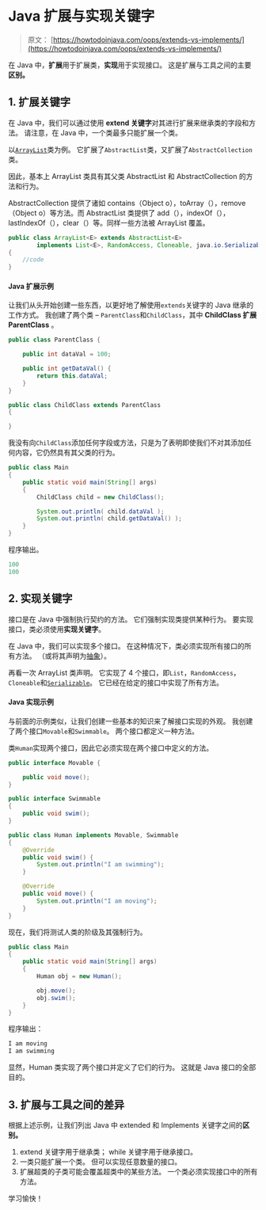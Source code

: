 # Java 扩展与实现关键字

> 原文： [https://howtodoinjava.com/oops/extends-vs-implements/](https://howtodoinjava.com/oops/extends-vs-implements/)

在 Java 中，**扩展**用于扩展类，**实现**用于实现接口。 这是扩展与工具之间的主要**区别。**

## 1\. 扩展关键字

在 Java 中，我们可以通过使用 **extend 关键字**对其进行扩展来继承类的字段和方法。 请注意，在 Java 中，一个类最多只能扩展一个类。

以[`ArrayList`](https://howtodoinjava.com/java-arraylist/)类为例。 它扩展了`AbstractList`类，又扩展了`AbstractCollection`类。

因此，基本上 ArrayList 类具有其父类 AbstractList 和 AbstractCollection 的方法和行为。

AbstractCollection 提供了诸如 contains（Object o），toArray（），remove（Object o）等方法。而 AbstractList 类提供了 add（），indexOf（），lastIndexOf（），clear（）等。同样一些方法被 ArrayList 覆盖。

```java
public class ArrayList<E> extends AbstractList<E>
        implements List<E>, RandomAccess, Cloneable, java.io.Serializable
{
	//code
}

```

#### Java 扩展示例

让我们从头开始创建一些东西，以更好地了解使用`extends`关键字的 Java 继承的工作方式。 我创建了两个类 – `ParentClass`和`ChildClass`，其中 **ChildClass 扩展 ParentClass** 。

```java
public class ParentClass {

	public int dataVal = 100;

	public int getDataVal() {
		return this.dataVal;
	}
}

```

```java
public class ChildClass extends ParentClass 
{

}

```

我没有向`ChildClass`添加任何字段或方法，只是为了表明即使我们不对其添加任何内容，它仍然具有其父类的行为。

```java
public class Main 
{
	public static void main(String[] args) 
	{
		ChildClass child = new ChildClass();

		System.out.println( child.dataVal );
		System.out.println( child.getDataVal() );
	}
}

```

程序输出。

```java
100
100

```

## 2\. 实现关键字

接口是在 Java 中强制执行契约的方法。 它们强制实现类提供某种行为。 要实现接口，类必须使用**实现关键字**。

在 Java 中，我们可以实现多个接口。 在这种情况下，类必须实现所有接口的所有方法。 （或将其声明为[抽象](https://howtodoinjava.com/java/basics/abstract-keyword/)）。

再看一次 ArrayList 类声明。 它实现了 4 个接口，即`List`，`RandomAccess`，`Cloneable`和[`Serializable`](https://howtodoinjava.com/java/serialization/externalizable-vs-serializable/)。 它已经在给定的接口中实现了所有方法。

#### Java 实现示例

与前面的示例类似，让我们创建一些基本的知识来了解接口实现的外观。 我创建了两个接口`Movable`和`Swimmable`。 两个接口都定义一种方法。

类`Human`实现两个接口，因此它必须实现在两个接口中定义的方法。

```java
public interface Movable {

	public void move();
}

```

```java
public interface Swimmable
{
	public void swim();
}

```

```java
public class Human implements Movable, Swimmable 
{
	@Override
	public void swim() {
		System.out.println("I am swimming");
	}

	@Override
	public void move() {
		System.out.println("I am moving");
	}
}

```

现在，我们将测试人类的阶级及其强制行为。

```java
public class Main 
{
	public static void main(String[] args) 
	{
		Human obj = new Human();

		obj.move();
		obj.swim();
	}
}

```

程序输出：

```java
I am moving
I am swimming

```

显然，Human 类实现了两个接口并定义了它们的行为。 这就是 Java 接口的全部目的。

## 3\. 扩展与工具之间的差异

根据上述示例，让我们列出 Java 中 extended 和 Implements 关键字之间的**区别。**

1.  extend 关键字用于继承类； while 关键字用于继承接口。
2.  一类只能扩展一个类。 但可以实现任意数量的接口。
3.  扩展超类的子类可能会覆盖超类中的某些方法。 一个类必须实现接口中的所有方法。

学习愉快！